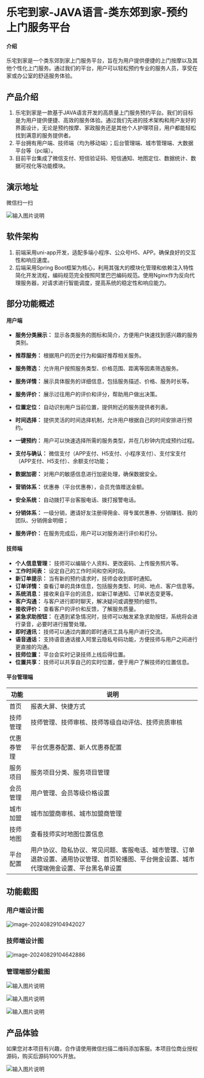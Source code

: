 # 乐宅到家-JAVA语言-类东郊到家-预约上门服务平台

#### 介绍

乐宅到家是一个类东郊到家上门服务平台，旨在为用户提供便捷的上门按摩以及其他个性化上门服务。通过我们的平台，用户可以轻松预约专业的服务人员，享受在家或办公室的舒适服务体验。

## 产品介绍

1. 乐宅到家是一款基于JAVA语言开发的高质量上门服务预约平台。我们的目标是为用户提供便捷、高效的服务体验。通过我们先进的技术架构和用户友好的界面设计，无论是预约按摩、家政服务还是其他个人护理项目，用户都能轻松找到满意的服务提供者。
2. 平台拥有用户端、技师端（均为移动端）；后台管理端、城市管理端、大数据平台等（pc端）。
3. 目前平台集成了微信支付、短信验证码、短信通知、地图定位、数据统计、数据可视化等功能模块。

## 演示地址
微信扫一扫

![输入图片说明](img/qrcode_for_gh_d54e180d3daa_258.jpg)

## 软件架构
1. 前端采用uni-app开发，适配多端小程序、公众号H5、APP。确保良好的交互性和响应速度。
2. 后端采用Spring Boot框架为核心，利用其强大的模块化管理和依赖注入特性简化开发流程，编码规范完全按照阿里巴巴编码规范。使用Nginx作为反向代理服务器，对请求进行智能调度，提高系统的稳定性和响应能力。

## 部分功能概述

#### 用户端

- **服务分类展示：** 显示各类服务的图标和简介，方便用户快速找到感兴趣的服务类别。

- **推荐服务：** 根据用户的历史行为和偏好推荐相关服务。

- **服务筛选：** 允许用户按照服务类型、价格范围、距离等因素筛选服务。

- **服务详情：** 展示具体服务的详细信息，包括服务描述、价格、服务时长等。

- **服务评价：** 展示过往用户的评价和评分，帮助用户做出决策。
- **位置定位：** 自动识别用户当前位置，提供附近的服务提供者列表。
- **时间选择：** 提供灵活的时间选择机制，允许用户根据自己的时间安排进行预约。
- **一键预约：** 用户可以快速选择所需的服务类型，并在几秒钟内完成预约过程。

- **支付与确认：** 微信支付（APP支付、H5支付、小程序支付）、支付宝支付（APP支付、H5支付）、余额支付功能；

- **数据加密：** 对用户的敏感信息进行加密处理，确保数据安全。

- **营销体系：** 优惠券（平台优惠券），会员充值赠送金额。
- **安全系统：** 自动拨打平台客服电话、拨打报警电话。
- **分销体系：** 一级分销，邀请好友注册得佣金、得专属优惠券、分销赚钱、我的团队、分销佣金明细；

- **服务评价：** 在服务完成后，用户可以对服务进行评价和打分。

#### 技师端

- **个人信息管理：** 技师可以编辑个人资料、更改密码、上传服务照片等。
- **工作时间表：** 设定自己的工作时间和空闲时段。
- **新订单提示：** 当有新的预约请求时，技师会收到即时通知。
- **订单详情：** 查看订单的具体信息，包括服务类型、时间、地点、客户信息等。
- **系统消息：** 接收来自平台的消息，如新订单通知、订单状态变更等。
- **客户沟通：** 与客户进行即时聊天，解决疑问或调整预约细节。
- **接收评价：** 查看客户的评价和反馈，了解服务质量。
- **紧急求助按钮：** 在遇到紧急情况时，技师可以触发紧急求助按钮，系统将会进行录音，必要时进行报警处理。
- **即时通讯：** 技师可以通过内置的即时通讯工具与用户进行交流。
- **语音通话：** 支持语音通话接入阿里云隐私号码功能，方便技师与用户之间进行更直接的沟通。
- **技师位置：** 平台会实时记录技师上线后得位置。
- **位置共享：** 技师可以共享自己的实时位置，便于用户了解技师的位置信息。

#### 平台管理端

| 功能       | 说明                                                         |
| ---------- | ------------------------------------------------------------ |
| 首页       | 报表大屏、快捷方式                                           |
| 技师管理   | 技师管理、技师审核、技师等级自动评估、技师资质审核           |
| 优惠券管理 | 平台优惠券配置、新人优惠券配置                               |
| 服务项目   | 服务项目分类、服务项目管理                                   |
| 会员管理   | 用户管理、会员等级价格设置                                   |
| 城市加盟   | 城市加盟商审核、城市加盟商管理                               |
| 技师地图   | 查看技师实时地图位置信息                                     |
| 平台配置   | 用户协议、隐私协议、常见问题、客服电话、城市管理、订单退款设置、通用协议管理、首页轮播图、平台佣金设置、城市代理端佣金设置、平台黑名单设置 |





## 功能截图

### 用户端设计图

![image-20240829104942027](img/image-20240829104942027.png)

### 技师端设计图

![image-20240829104642886](img/image-20240829104642886-1724899617949.png)

### 管理端部分截图

![输入图片说明](img/chuxing.png)

![输入图片说明](img/img3.png)

![输入图片说明](img/img.png)

## 产品体验
如果您对本项目有兴趣，合作请使用微信扫描二维码添加客服。本项目位商业授权源码，购买后源码100%开放。

![输入图片说明](img/49f4ff70be1e467423b85004ffe492e.jpg)
